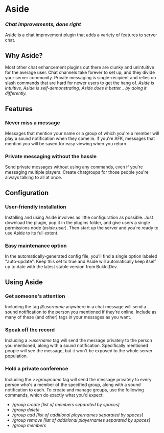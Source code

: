 # Aside
### *Chat improvements, done right*

Aside is a chat improvement plugin that adds a variety of features to server chat.

## Why Aside?
Most other chat enhancement plugins out there are clunky and unintuitive for the average user. Chat channels take forever to set up, and they divide your server community. Private messaging is single-recipient and relies on slash commands that are hard for newer users to get the hang of.
*Aside is intuitive, Aside is self-demonstrating, Aside does it better... by doing it differently.*

## Features

### Never miss a message
Messages that mention your name or a group of which you're a member will play a sound notification when they come in. If you're AFK, messages that mention you will be saved for easy viewing when you return.

### Private messaging without the hassle
Send private messages without using any commands, even if you're messaging multiple players. Create chatgroups for those people you're always talking to all at once.

## Configuration

### User-friendly installation
Installing and using Aside involves as little configuration as possible. Just download the plugin, pop it in the plugins folder, and give users a single permissions node (*aside.user*). Then start up the server and you're ready to use Aside to its full extent.

### Easy maintenance option
In the automatically-generated config file, you'll find a single option labeled "auto-update". Keep this set to true and Aside will automatically keep itself up to date with the latest stable version from BukkitDev.

## Using Aside

### Get someone's attention
Including the tag *@username* anywhere in a chat message will send a sound notification to the person you mentioned if they're online. Include as many of these (and other) tags in your messages as you want.

### Speak off the record
Including a *>username* tag will send the message privately to the person you mentioned, along with a sound notification. Specifically mentioned people will see the message, but it won't be exposed to the whole server population.

### Hold a private conference
Including the *>>groupname* tag will send the message privately to every person who's a member of the specified group, along with a sound notification to each.
To create and manage groups, use the following commands, which do exactly what you'd expect:
+ */group create  <groupname>              [list of members separated by spaces]*
+ */group delete  <groupname>*
+ */group add     <groupname> <playername> [list of additional playernames separated by spaces]*
+ */group remove  <groupname> <playername> [list of additional playernames separated by spaces]*
+ */group members <groupname>*